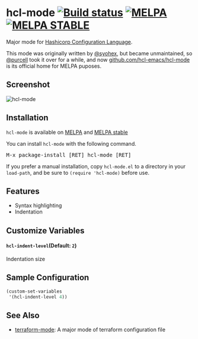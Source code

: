 # hcl-mode [![Build status][ci-badge]][ci-link] [![MELPA][melpa-badge]][melpa-link] [![MELPA STABLE][melpa-stable-badge]][melpa-stable-link]

Major mode for [Hashicorp Configuration Language](https://github.com/hashicorp/hcl).

This mode was originally written by
[@syohex](https://github.com/syohex), but became unmaintained,
so [@purcell](https://github.com/purcell) took it over for a while,
and now [github.com/hcl-emacs/hcl-mode](https://github.com/hcl-emacs/hcl-mode) is
its official home for MELPA puposes.


## Screenshot

![hcl-mode](image/hcl-mode.png)


## Installation

`hcl-mode` is available on [MELPA](https://melpa.org/) and [MELPA stable](https://stable.melpa.org/)

You can install `hcl-mode` with the following command.

<kbd>M-x package-install [RET] hcl-mode [RET]</kbd>

If you prefer a manual installation, copy `hcl-mode.el` to a directory in
your `load-path`, and be sure to `(require 'hcl-mode)` before use.

## Features

- Syntax highlighting
- Indentation


## Customize Variables

#### `hcl-indent-level`(Default: `2`)

Indentation size


## Sample Configuration

```lisp
(custom-set-variables
 '(hcl-indent-level 4))
```

## See Also

- [terraform-mode](https://github.com/syohex/emacs-terraform-mode): A major mode of terraform configuration file


[ci-badge]: https://github.com/purcell/emacs-hcl-mode/workflows/CI/badge.svg
[ci-link]: https://github.com/purcell/emacs-hcl-mode/actions
[melpa-link]: https://melpa.org/#/hcl-mode
[melpa-stable-link]: https://stable.melpa.org/#/hcl-mode
[melpa-badge]: https://melpa.org/packages/hcl-mode-badge.svg
[melpa-stable-badge]: https://stable.melpa.org/packages/hcl-mode-badge.svg
